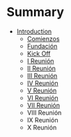 # Summary

* [Introduction](README.md)
   * [Comienzos](comienzos.md)
   * [Fundación](fundacion.md)
   * [Kick Off](kick_off.md)
   * [I Reunión](i_reunion.md)
   * [II Reunión](ii_reunion.md)
   * [III Reunión](iii_reunion.md)
   * [IV Reunión](iv_reunion.md)
   * [V Reunión](v_reunion.md)
   * [VI Reunión](vi_reunion.md)
   * [VII Reunión](vii_reunion.md)
   * VIII Reunión
   * IX Reunión
   * X Reunión

